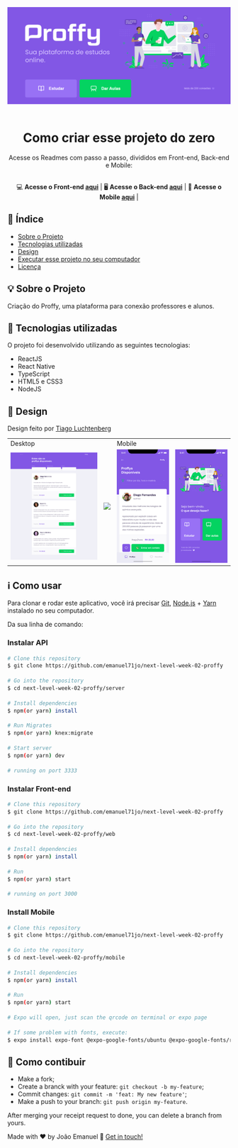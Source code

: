 <p align="center">
  <img src="./.github/Home.png"/>
  <br><br>
</p>

<h1 align="center">Como criar esse projeto do zero</h1> 
<div align="center">
Acesse os Readmes com passo a passo, divididos em Front-end, Back-end e Mobile:  <br><br>

💻 **Acesse o Front-end [aqui](https://github.com/emanuel71jo/next-level-week-02-proffy/tree/master/web)** |
🖥 **Acesse o Back-end [aqui](https://github.com/emanuel71jo/next-level-week-02-proffy/tree/master/server)** |
📱 **Acesse o Mobile [aqui](https://github.com/emanuel71jo/next-level-week-02-proffy/tree/master/mobile)** |

</div>

## 📑 Índice

- [Sobre o Projeto](#-sobre-o-projeto)
- [Tecnologias utilizadas](#-tecnologias-utilizadas)
- [Design](#-design)
- [Executar esse projeto no seu computador](#Executar-esse-projeto-no-seu-computador)
- [Licença](#-licença)

## 💡 Sobre o Projeto

Criação do Proffy, uma plataforma para conexão professores e alunos.

## 🚀 Tecnologias utilizadas

O projeto foi desenvolvido utilizando as seguintes tecnologias:

- ReactJS
- React Native
- TypeScript
- HTML5 e CSS3
- NodeJS

## 🎨 Design

Design feito por [Tiago Luchtenberg](https://www.instagram.com/tiagoluchtenberg/)

<table>
  <tr>
    <td colspan="2">Desktop</td>
    <td colspan="2">Mobile</td>
  </tr>
  <tr>
    <td><img src="./.github/preview-web.png" width=300 /></td><td><img src="./.github/Formulário.png" width=300 /></td>
    <td><img src="./.github/preview-mobile.png" width=180 /></td><td><img src="./.github/Home-mobile.png" width=180 /></td>
  </tr>
</table>

## :information_source: Como usar

Para clonar e rodar este aplicativo, você irá precisar [Git](https://git-scm.com), [Node.js][nodejs] + [Yarn][yarn] instalado no seu computador.

Da sua linha de comando:

### Instalar API

```bash
# Clone this repository
$ git clone https://github.com/emanuel71jo/next-level-week-02-proffy

# Go into the repository
$ cd next-level-week-02-proffy/server

# Install dependencies
$ npm(or yarn) install

# Run Migrates
$ npm(or yarn) knex:migrate

# Start server
$ npm(or yarn) dev

# running on port 3333
```

### Instalar Front-end

```bash
# Clone this repository
$ git clone https://github.com/emanuel71jo/next-level-week-02-proffy

# Go into the repository
$ cd next-level-week-02-proffy/web

# Install dependencies
$ npm(or yarn) install

# Run
$ npm(or yarn) start

# running on port 3000
```

### Install Mobile

```bash
# Clone this repository
$ git clone https://github.com/emanuel71jo/next-level-week-02-proffy

# Go into the repository
$ cd next-level-week-02-proffy/mobile

# Install dependencies
$ npm(or yarn) install

# Run
$ npm(or yarn) start

# Expo will open, just scan the qrcode on terminal or expo page

# If some problem with fonts, execute:
$ expo install expo-font @expo-google-fonts/ubuntu @expo-google-fonts/roboto

```

## 🤔 Como contibuir

- Make a fork;
- Create a branck with your feature: `git checkout -b my-feature`;
- Commit changes: `git commit -m 'feat: My new feature'`;
- Make a push to your branch: `git push origin my-feature`.

After merging your receipt request to done, you can delete a branch from yours.

Made with ♥ by João Emanuel :wave: [Get in touch!](https://www.linkedin.com/in/emanuel71jo/)

[nodejs]: https://nodejs.org/
[typescript]: https://www.typescriptlang.org/
[expo]: https://expo.io/
[reactjs]: https://reactjs.org
[rn]: https://facebook.github.io/react-native/
[yarn]: https://yarnpkg.com/

